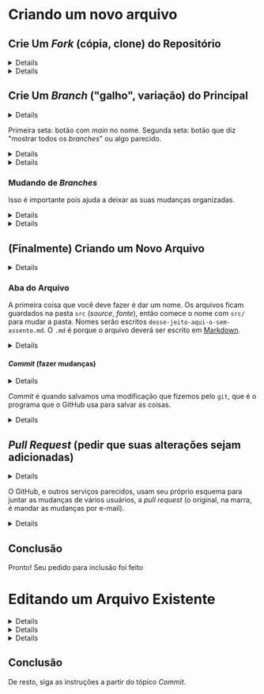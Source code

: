 # Criando um novo arquivo

## Crie Um *Fork* (cópia, clone) do Repositório

<details>
![Da página inicial, procure o botão *fork*](../img/Screenshot_20250515_233215.png)
</details>

<details>
![Na página do *fork*, prossiga até chegar ao botão *criar fork*](../img/Screenshot_20250515_233300.png)
</details>

## Crie Um *Branch* ("galho", variação) do Principal

<details>
![Na página inicial de seu fork, que é onde você é levado após criar um fork, selecione o botão que tem *branch*, provavelmente é *main branch* o nome](../img/Screenshot_20250515_233409.png)
</details>

Primeira seta: botão com *main* no nome.
Segunda seta: botão que diz "mostrar todos os *branches*" ou algo parecido.

<details>
![Na nova tela, selecione o botão *novo branch*](../img/Screenshot_20250515_233538.png)
</details>

<details>
![Dê um nome descritivo ao seu *branch*, e clique no botão *criar novo branch*](../img/Screenshot_20250515_233625.png)
</details>

### Mudando de *Branches*

Isso é importante pois ajuda a deixar as suas mudanças organizadas.

<details>
![Retornamos à página de *branches*. A partir dessa página, retorne até chegar ao botão "Código", que é a página principal](../img/Screenshot_20250515_233650.png)
</details>


<details>
![Após retornar à aba "Código", selecionamos o botão de *branches* de novo, e, passando do *main*, selecionamos o *branch* que criamos](../img/Screenshot_20250515_234340.png)
</details>

## (Finalmente) Criando um Novo Arquivo

<details>
![Após mudarmos de *branch* voltamos à página inicial, "Código". Nessa página, procuramos o botão "Adicionar arquivo", e, a partir do menu mostrado por ele, selecionamos "Criar novo arquivo"](../img/Screenshot_20250515_233736.png)
</details>

### Aba do Arquivo

A primeira coisa que você deve fazer é dar um nome. Os arquivos ficam guardados na pasta `src` (*source*, *fonte*), então comece o nome com `src/` para mudar a pasta. Nomes serão escritos `desse-jeito-aqui-o-sem-assento.md`. O `.md` é porque o arquivo deverá ser escrito em [Markdown](https://docs.github.com/pt/get-started/writing-on-github/getting-started-with-writing-and-formatting-on-github/basic-writing-and-formatting-syntax).

<details>
![O primeiro campo a ser preenchido é o nome. Em segundo, o conteúdo do arquivo. Em terceiro, a criação do arquivo via um *commit*](../img/Screenshot_20250515_234034.png).
</details>

#### *Commit* (fazer mudanças)

<details>
![No pop-up, dessa até o botão "fazer commit das mudanças" ou algo parecido](../img/Screenshot_20250515_234133.png)
</details>

*Commit* é quando salvamos uma modificação que fizemos pelo `git`, que é o programa que o GitHub usa para salvar as coisas.

<details>
![Retorne à página principal, "Código"](../img/Screenshot_20250515_234253.png)
</details>

## *Pull Request* (pedir que suas alterações sejam adicionadas)

<details>
![Aperte no botão "Comparar & pull request"](../img/Screenshot_20250515_234434.png)
</details>

O GitHub, e outros serviços parecidos, usam seu próprio esquema para juntar as mudanças de vários usuários, a *pull request* (o original, na marra, é mandar as mudanças por e-mail).

<details>
![Na nova página, só vá até o botão "Criar pull request" mesmo, eu consigo ver suas mudanças](../img/Screenshot_20250515_234536.png)
</details>

## Conclusão

Pronto! Seu pedido para inclusão foi feito

# Editando um Arquivo Existente

<details>
![Todos os arquivos de Markdown ficam na pasta `src`](../img/Screenshot_20250515_234618.png)
</details>

<details>
![Escolha o arquivo que queira editar](../img/Screenshot_20250515_234652.png)
</details>

<details>
![Procure pelo botão "Editar esse arquivo](../img/Screenshot_20250515_234711.png)
</details>

## Conclusão

De resto, siga as instruções a partir do tópico *Commit*.
